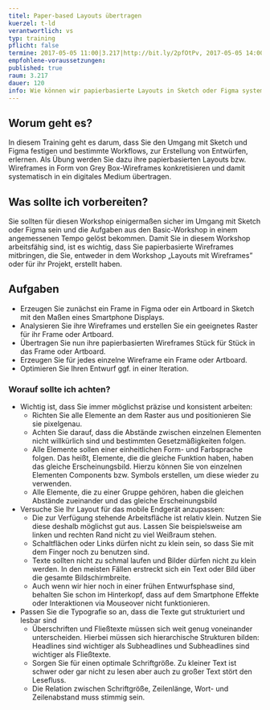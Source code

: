 ```yaml
---
titel: Paper-based Layouts übertragen
kuerzel: t-ld
verantwortlich: vs
typ: training
pflicht: false
termine: 2017-05-05 11:00|3.217|http://bit.ly/2pfOtPv, 2017-05-05 14:00|3.217|http://bit.ly/2qbQ5cj, 2017-05-05 16:00|3.217|http://bit.ly/2q2swU6
empfohlene-voraussetzungen: 
published: true
raum: 3.217
dauer: 120
info: Wie können wir papierbasierte Layouts in Sketch oder Figma systematisch übertragen?
---
```


## Worum geht es?

In diesem Training geht es darum, dass Sie den Umgang mit Sketch und Figma festigen und bestimmte Workflows, zur Erstellung von Entwürfen, erlernen.
Als Übung werden Sie dazu ihre papierbasierten Layouts bzw. Wireframes in Form von Grey Box-Wireframes konkretisieren und damit systematisch in ein digitales Medium übertragen.

## Was sollte ich vorbereiten?

Sie sollten für diesen Workshop einigermaßen sicher im Umgang mit Sketch oder Figma sein und die Aufgaben aus den Basic-Workshop in einem angemessenen Tempo gelöst bekommen.
Damit Sie in diesem Workshop arbeitsfähig sind, ist es wichtig, dass Sie papierbasierte Wireframes mitbringen, die Sie, entweder in dem Workshop „Layouts mit Wireframes” oder für ihr Projekt, erstellt haben.

## Aufgaben

* Erzeugen Sie zunächst ein Frame in Figma oder ein Artboard in Sketch mit den Maßen eines Smartphone Displays.
* Analysieren Sie ihre Wireframes und erstellen Sie ein geeignetes Raster für ihr Frame oder Artboard.
* Übertragen Sie nun ihre papierbasierten Wireframes Stück für Stück in das Frame oder Artboard.
* Erzeugen Sie für jedes einzelne Wireframe ein Frame oder Artboard.
* Optimieren Sie Ihren Entwurf ggf. in einer Iteration.

### Worauf sollte ich achten?

* Wichtig ist, dass Sie immer möglichst präzise und konsistent arbeiten:
  * Richten Sie alle Elemente an dem Raster aus und positionieren Sie sie pixelgenau.
  * Achten Sie darauf, dass die Abstände zwischen einzelnen Elementen nicht willkürlich sind und bestimmten Gesetzmäßigkeiten folgen.
  * Alle Elemente sollen einer einheitlichen Form- und Farbsprache folgen. Das heißt, Elemente, die die gleiche Funktion haben, haben das gleiche Erscheinungsbild. Hierzu können Sie von einzelnen Elementen Components bzw. Symbols erstellen, um diese wieder zu verwenden.
  * Alle Elemente, die zu einer Gruppe gehören, haben die gleichen Abstände zueinander und das gleiche Erscheinungsbild
* Versuche Sie Ihr Layout für das mobile Endgerät anzupassen:
  * Die zur Verfügung stehende Arbeitsfläche ist relativ klein. Nutzen Sie diese deshalb möglichst gut  aus. Lassen Sie beispielsweise am linken und rechten Rand nicht zu viel Weißraum stehen. 
  * Schaltflächen oder Links dürfen nicht zu klein sein, so dass Sie mit dem Finger noch zu benutzen sind.
  * Texte sollten nicht zu schmal laufen und Bilder dürfen nicht zu klein werden. In den meisten Fällen  erstreckt sich ein Text oder Bild über die gesamte Bildschirmbreite.
  * Auch wenn wir hier noch in einer frühen Entwurfsphase sind, behalten Sie schon im Hinterkopf, dass auf dem Smartphone Effekte oder Interaktionen via Mouseover nicht funktionieren.
* Passen Sie die Typografie so an, dass die Texte gut strukturiert und lesbar sind
  * Überschriften und Fließtexte müssen sich weit genug voneinander unterscheiden. Hierbei müssen sich hierarchische Strukturen bilden: Headlines sind wichtiger als Subheadlines und Subheadlines sind wichtiger als Fließtexte.
  * Sorgen Sie für einen optimale Schriftgröße. Zu kleiner Text ist schwer oder gar nicht zu lesen aber auch zu großer Text stört den Lesefluss.
  * Die Relation zwischen Schriftgröße, Zeilenlänge,  Wort- und Zeilenabstand muss stimmig sein.




